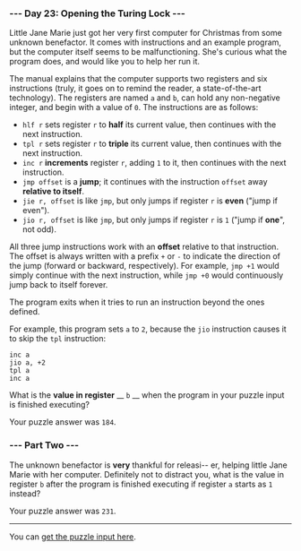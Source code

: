 ### --- Day 23: Opening the Turing Lock ---

Little Jane Marie just got her very first computer for Christmas from some unknown benefactor. It comes with instructions and an example program, but the computer itself seems to be malfunctioning. She's curious what the program does, and would like you to help her run it.

The manual explains that the computer supports two registers and six instructions (truly, it goes on to remind the reader, a state-of-the-art technology). The registers are named `a` and `b`, can hold any non-negative integer, and begin with a value of `0`. The instructions are as follows:

- `hlf r` sets register `r` to __half__ its current value, then continues with the next instruction.
- `tpl r` sets register `r` to __triple__ its current value, then continues with the next instruction.
- `inc r` __increments__ register `r`, adding `1` to it, then continues with the next instruction.
- `jmp offset` is a __jump__; it continues with the instruction `offset` away __relative to itself__.
- `jie r, offset` is like `jmp`, but only jumps if register `r` is __even__ ("jump if even").
- `jio r, offset` is like `jmp`, but only jumps if register `r` is `1` ("jump if __one__", not odd).

All three jump instructions work with an __offset__ relative to that instruction. The offset is always written with a prefix `+` or `-` to indicate the direction of the jump (forward or backward, respectively). For example, `jmp +1` would simply continue with the next instruction, while `jmp +0` would continuously jump back to itself forever.

The program exits when it tries to run an instruction beyond the ones defined.

For example, this program sets `a` to `2`, because the `jio` instruction causes it to skip the `tpl` instruction:

    inc a
    jio a, +2
    tpl a
    inc a

What is the __value in register__ __ `b` __ when the program in your puzzle input is finished executing?

Your puzzle answer was `184`.

### --- Part Two ---

The unknown benefactor is __very__ thankful for releasi-- er, helping little Jane Marie with her computer. Definitely not to distract you, what is the value in register `b` after the program is finished executing if register `a` starts as `1` instead?

Your puzzle answer was `231`.

___

You can [get the puzzle input here](input.txt).
